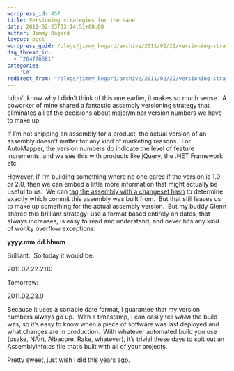 ```yaml
---
wordpress_id: 457
title: Versioning strategies for the sane
date: 2011-02-23T03:14:51+00:00
author: Jimmy Bogard
layout: post
wordpress_guid: /blogs/jimmy_bogard/archive/2011/02/22/versioning-strategies-for-the-sane.aspx
dsq_thread_id:
  - "264776681"
categories:
  - 'C#'
redirect_from: "/blogs/jimmy_bogard/archive/2011/02/22/versioning-strategies-for-the-sane.aspx/"
---
```

I don’t know why I didn’t think of this one earlier, it makes so much sense.&#160; A coworker of mine shared a fantastic assembly versioning strategy that eliminates all of the decisions about major/minor version numbers we have to make up.

If I’m not shipping an assembly for a product, the actual version of an assembly doesn’t matter for any kind of marketing reasons.&#160; For AutoMapper, the version numbers do indicate the level of feature increments, and we see this with products like jQuery, the .NET Framework etc.

However, if I’m building something where no one cares if the version is 1.0 or 2.0, then we can embed a little more information that might actually be useful to us.&#160; We can [tag the assembly with a changeset hash](https://lostechies.com/blogs/jimmy_bogard/archive/2011/01/25/tagging-assemblies-with-mercurial-changeset-hash.aspx) to determine exactly which commit this assembly was built from.&#160; But that still leaves us to make up something for the actual assembly version.&#160; But my buddy Glenn shared this brilliant strategy: use a format based entirely on dates, that always increases, is easy to read and understand, and never hits any kind of wonky overflow exceptions:

**yyyy.mm.dd.hhmm**

Brilliant.&#160; So today it would be:

2011.02.22.2110

Tomorrow:

2011.02.23.0

Because it uses a sortable date format, I guarantee that my version numbers always go up.&#160; With a timestamp, I can easily tell _when_ the build was, so it’s easy to know when a piece of software was last deployed and what changes are in production.&#160; With whatever automated build you use (psake, NAnt, Albacore, Rake, whatever), it’s trivial these days to spit out an AssemblyInfo.cs file that’s built with all of your projects.

Pretty sweet, just wish I did this years ago.